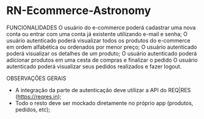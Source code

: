 # RN-Ecommerce-Astronomy


FUNCIONALIDADES
O usuário do e-commerce poderá cadastrar uma nova conta ou entrar com uma conta já
existente utilizando e-mail e senha;
O usuário autenticado poderá visualizar todos os produtos do e-commerce em ordem alfabética
ou ordenados por menor preço;
O usuário autenticado poderá visualizar os detalhes de um produto;
O usuário autenticado poderá adicionar produtos em uma cesta de compras e finalizar o pedido
O usuário autenticado poderá visualizar seus pedidos realizados e fazer logout.

OBSERVAÇÕES GERAIS
- A integração da parte de autenticação deve utilizar a API do REQ|RES (https://reqres.in);
- Todo o resto deve ser mockado diretamente no próprio app (produtos, pedidos, etc);

